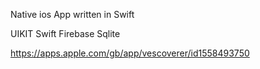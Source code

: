 Native ios App written in Swift

UIKIT
Swift
Firebase
Sqlite

https://apps.apple.com/gb/app/vescoverer/id1558493750

